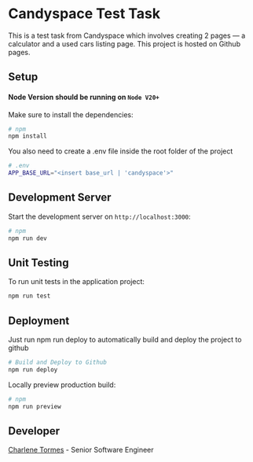 # Candyspace Test Task

This is a test task from Candyspace which involves creating 2 pages — a calculator and a used cars listing page. This project is hosted on Github pages.

## Setup

#### Node Version should be running on `Node V20+`

Make sure to install the dependencies:

```bash
# npm
npm install
```

You also need to create a .env file inside the root folder of the project

```bash
# .env
APP_BASE_URL="<insert base_url | 'candyspace'>"
```

## Development Server

Start the development server on `http://localhost:3000`:

```bash
# npm
npm run dev
```

## Unit Testing

To run unit tests in the application project:

```bash
npm run test
```

## Deployment

Just run npm run deploy to automatically build and deploy the project to github

```bash
# Build and Deploy to Github
npm run deploy
```

Locally preview production build:

```bash
# npm
npm run preview
```

## Developer

[Charlene Tormes](https://www.linkedin.com/in/charlene-tormes-90023a17b/) - Senior Software Engineer
